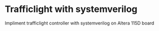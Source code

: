 # Trafficlight with systemverilog
 Impliment trafficlight controller with systemverilog on Altera 115D board
